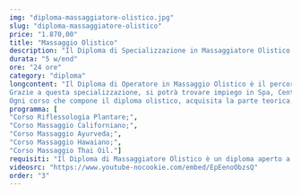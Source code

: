 ```yaml
---
img: "diploma-massaggiatore-olistico.jpg"
slug: "diploma-massaggiatore-olistico"
price: "1.870,00"
title: "Massaggio Olistico"
description: "Il Diploma di Specializzazione in Massaggiatore Olistico è un percorso completo composto da 5 corsi ideato per tutti coloro che desiderano diventare massaggiatori qualificati in campo olistico per allargare le proprie conoscenze e poter lavorare all'interno di Centri Benessere, Centri Termali, Spa e Centri Estetici."
durata: "5 w/end"
ore: "24 ore"
category: "diploma"
longcontent: "Il Diploma di Operatore in Massaggio Olistico è il percorso di studi ideale per chi desidera specializzarsi in queste tecniche distensive che riescono a mettere in relazione mente e corpo considerandole un'interazione unica e mettendo in risalto la parte emozionale.
Grazie a questa specializzazione, si potrà trovare impiego in Spa, Centri Massaggio, Centri Benessere, Centri Estetici..., dove le discipline trattate in questo diploma sono molto richieste oppure, lavorare come libero professionista.
Ogni corso che compone il diploma olistico, acquisita la parte teorica, verterà principalmente sulla parte di pratica concentrandosi all'apprendimento delle tecniche del massaggio e degli schemi di lavoro in modo tale da mettere l'allievo in condizione, una volta terminato il percorso, di praticare in totale autonomia."
programma: [
"Corso Riflessologia Plantare;",
"Corso Massaggio Californiano;",
"Corso Massaggio Ayurveda;",
"Corso Massaggio Hawaiano;",
"Corso Massaggio Thai Oil."]
requisiti: "Il Diploma di Massaggiatore Olistico è un diploma aperto a tutti poichè completo e in grado di portare l' allievo con la passione per il mondo del benessere, anche totalmente a digiuno delle tecniche di massaggio, a diventare professionista."
videosrc: "https://www.youtube-nocookie.com/embed/EpEenoObzsQ"
order: "3"
---
```

